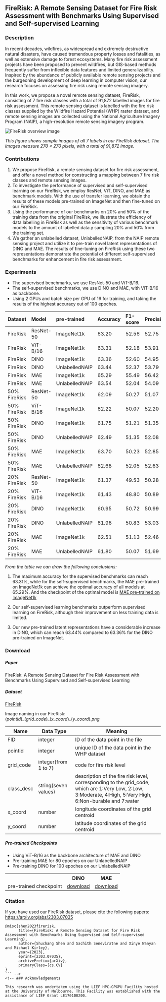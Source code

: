 ## FireRisk: A Remote Sensing Dataset for Fire Risk Assessment with Benchmarks Using Supervised and Self-supervised Learning

### Description

In recent decades, wildfires, as widespread and extremely destructive natural disasters, have caused tremendous property losses and fatalities, as well as extensive damage to forest ecosystems. Many fire risk assessment projects have been proposed to prevent wildfires, but GIS-based methods frequently suffer from inflexible data features and limited generalizability. Inspired by the abundance of publicly available remote sensing projects and the burgeoning development of deep learning in computer vision, our research focuses on assessing fire risk using remote sensing imagery.

In this work, we propose a novel remote sensing dataset, FireRisk, consisting of 7 fire risk classes with a total of 91,872 labelled images for fire risk assessment. This remote sensing dataset is labelled with the fire risk classes supplied by the Wildfire Hazard Potential (WHP) raster dataset, and remote sensing images are collected using the National Agriculture Imagery Program (NAIP), a high-resolution remote sensing imagery program.

![FireRisk overview image](https://github.com/CharmonyShen/FireRisk/blob/main/images/FireRisk_overview.png?raw=true)

*This figure shows sample images of all 7 labels in our FireRisk dataset. The images measure 270 × 270 pixels, with a total of 91,872 image.*

### Contributions

1. We propose FireRisk, a remote sensing dataset for fire risk assessment, and offer a novel method for constructing a mapping between 7 fire risk classes and remote sensing images.
2. To investigate the performance of supervised and self-supervised learning on our FireRisk, we employ ResNet, ViT, DINO, and MAE as benchmark models. With the use of transfer learning, we obtain the results of these models pre-trained on ImageNet and then fine-tuned on our FireRisk.
3. Using the performance of our benchmarks on 20\% and 50\% of the training data from the original FireRisk, we illustrate the efficiency of data labelling in FireRisk as well as the sensitivity of various benchmark models to the amount of labelled data.y sampling 20% and 50% from the training set.
4. We gather an unlabelled dataset, UnlabelledNAIP, from the NAIP remote sensing project and utilize it to pre-train novel latent representations of DINO and MAE. The results of fine-tuning on FireRisk using these two representations demonstrate the potential of different self-supervised benchmarks for enhancement in fire risk assessment.

### Experiments

* The supervised benchmarks, we use ResNet-50 and ViT-B/16.
* The self-supervised benchmarks, we use DINO and MAE, with ViT-B/16 as backbone.
* Using 2 GPUs and batch size per GPU of 16 for training, and taking the results of the highest accuracy out of 100 epoches.

|Dataset|Model|pre-trained|Accuracy|F1-score|Precision|Recall|
|:----|:----|:----|:----|:----|:----|:----|
|FireRisk |ResNet-50 |ImageNet1k |63.20|52.56|52.75|53.41|
|FireRisk |ViT-B/16|ImageNet1k |63.31|52.18|53.91|51.15|
|FireRisk |DINO|ImageNet1k |63.36|52.60|54.95|51.27|
|FireRisk |DINO|UnlabelledNAIP|63.44|52.37|53.79|51.75|
|FireRisk |MAE|ImageNet1k |65.29|55.49|56.42|55.36|
|FireRisk |MAE|UnlabelledNAIP| 63.54|52.04|54.09|51.78|
|50% FireRisk |ResNet-50 |ImageNet1k |62.09|50.27|51.07|50.41|
|50% FireRisk |ViT-B/16|ImageNet1k |62.22|50.07|52.20|50.15|
|50% FireRisk |DINO|ImageNet1k |61.75|51.21|51.35|51.63|
|50% FireRisk |DINO|UnlabelledNAIP|62.49|51.35|52.08|51.48|
|50% FireRisk |MAE|ImageNet1k |63.70|50.23|52.85|51.94|
|50% FireRisk |MAE|UnlabelledNAIP|62.68|52.05|52.63|51.59|
|20% FireRisk |ResNet-50 |ImageNet1k |61.37|49.53|50.28|50.12|
|20% FireRisk |ViT-B/16|ImageNet1k |61.43|48.80|50.89|48.53|
|20% FireRisk |DINO|ImageNet1k |60.95|50.72|50.99|51.28|
|20% FireRisk |DINO|UnlabelledNAIP|61.96|50.83|53.03|50.62|
|20% FireRisk |MAE|ImageNet1k |62.51|51.13|52.46|50.87|
|20% FireRisk |MAE|UnlabelledNAIP|61.80|50.07|51.69|49.11|

*From the table we can draw the following conclusions:*

1. The maximum accuracy for the supervised benchmarks can reach 63.31%, while for the self-supervised benchmarks, the MAE pre-trained on ImageNet1k can achieve the optimal accuracy of all models at 65.29%.
And the checkpoint of the optimal model is
[MAE pre-trained on ImageNet1k](https://drive.google.com/file/d/1JEmEcGD-qTRXs_pGpR4FdiXGshpAsSo9/view?usp=sharing)

2. Our self-supervised learning benchmarks outperform supervised learning on FireRisk, although their improvement on less training data is limited.
3. Our new pre-trained latent representations have a considerable increase in DINO, which can reach 63.44% compared to 63.36% for the DINO pre-trained on ImageNet.

### Download

##### Paper

FireRisk: A Remote Sensing Dataset for Fire Risk Assessment with Benchmarks Using Supervised and Self-supervised Learning

##### Dataset

[FireRisk](https://drive.google.com/file/d/1J5GrJJPLWkpuptfY_kgqkiDtcSNP88OP/view?usp=share_link)

Image naming in our FireRisk:
$(pointid)\_(grid\_code)\_(x\_coord)\_(y\_coord).png$

| Name       | Data Type            | Meaning                                                                                                                                                     |
|------------|----------------------|-------------------------------------------------------------------------------------------------------------------------------------------------------------|
| FID        | integer              | ID of the data point in the file                                                                                                                            |
| pointid    | integer              | unique ID of the data point in the WHP dataset                                                                                                              |
| grid_code  | integer(from 1 to 7) | code for fire risk level                                                                                                                                    |
| class_desc | string(seven values) | description of the fire risk level, corresponding to the grid_code, which are 1:Very Low, 2:Low, 3:Moderate, 4:High, 5:Very High, 6:Non-burable and 7:water |
| x_coord    | number               | longitude coordinates of the grid centroid                                                                                                                  |
| y_coord    | number               | latitude coordinates of the grid centroid                                                                                                                   |


##### Pre-trained Checkpoints

* Using ViT-B/16 as the backbone architecture of MAE and DINO 
* Pre-training MAE for 80 epoches on our UnlabelledNAIP
* Pre-training DINO for 100 epoches on our UnlabelledNAIP

<table><tbody>
<!-- START TABLE -->
<!-- TABLE HEADER -->
<th valign="bottom"></th>
<th valign="bottom">DINO</th>
<th valign="bottom">MAE</th>
<!-- TABLE BODY -->
<tr><td align="left">pre-trained checkpoint</td>
<td align="center"><a href="https://drive.google.com/file/d/1iuaBpPZ3p_6dNplO60rzkJVkz2xfcmcH/view?usp=sharing">download</a></td>
<td align="center"><a href="https://drive.google.com/file/d/1p73kNHSya9mnCXsp_DP8ZVU7JcfB9Kpi/view?usp=sharing">download</a></td>
</tr>
</tbody></table>

### Citation

If you have used our FireRisk dataset, please cite the following papers: https://arxiv.org/abs/2303.07035

```
@misc{shen2023firerisk,
      title={FireRisk: A Remote Sensing Dataset for Fire Risk Assessment with Benchmarks Using Supervised and Self-supervised Learning}, 
      author={Shuchang Shen and Sachith Seneviratne and Xinye Wanyan and Michael Kirley},
      year={2023},
      eprint={2303.07035},
      archivePrefix={arXiv},
      primaryClass={cs.CV}
}
``` -->
<!-- ### Acknowledgements

This research was undertaken using the LIEF HPC-GPGPU Facility hosted at the University of Melbourne. This Facility was established with the assistance of LIEF Grant LE170100200.